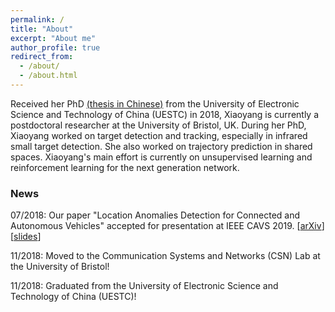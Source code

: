 ```yaml
---
permalink: /
title: "About"
excerpt: "About me"
author_profile: true
redirect_from: 
  - /about/
  - /about.html
---
```


Received her PhD <a href = "http://Wang-Xiaoyang.github.io/files/thesis_xiaoyang.pdf ">(thesis in Chinese)</a> from the University of Electronic Science and Technology of China (UESTC) in 2018, Xiaoyang is currently a postdoctoral researcher at the University of Bristol, UK. During her PhD, Xiaoyang worked on target detection and tracking, especially in infrared small target detection. She also worked on trajectory prediction in shared spaces. Xiaoyang's main effort is currently on unsupervised learning and reinforcement learning for the next generation network.

### News

07/2018: Our paper "Location Anomalies Detection for Connected and Autonomous Vehicles" accepted for presentation at IEEE CAVS 2019. [<a href = "https://arxiv.org/abs/1907.00811">arXiv</a>] [<a href = "hhttp://Wang-Xiaoyang.github.io/files/CAVS2019_Xiaoyang.pdf ">slides</a>]

11/2018: Moved to the Communication Systems and Networks (CSN) Lab at the University of Bristol!

11/2018: Graduated from the University of Electronic Science and Technology of China (UESTC)!
